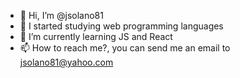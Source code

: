 - 👋 Hi, I’m @jsolano81
- 👀 I started studying web programming languages
- 🌱 I’m currently learning JS and React
- 📫 How to reach me?, you can send me an email to jsolano81@yahoo.com

<!---
jsolano81/jsolano81 is a ✨ special ✨ repository because its `README.md` (this file) appears on your GitHub profile.
You can click the Preview link to take a look at your changes.
--->
